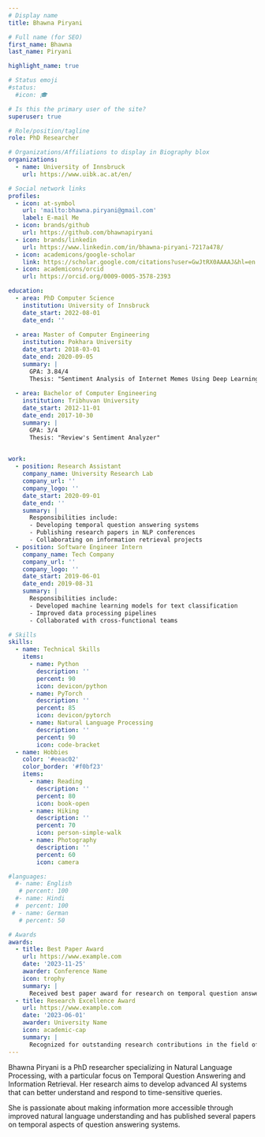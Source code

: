 ```yaml
---
# Display name
title: Bhawna Piryani

# Full name (for SEO)
first_name: Bhawna
last_name: Piryani

highlight_name: true

# Status emoji
#status:
  #icon: 🎓

# Is this the primary user of the site?
superuser: true

# Role/position/tagline
role: PhD Researcher

# Organizations/Affiliations to display in Biography blox
organizations:
  - name: University of Innsbruck
    url: https://www.uibk.ac.at/en/

# Social network links
profiles:
  - icon: at-symbol
    url: 'mailto:bhawna.piryani@gmail.com'
    label: E-mail Me
  - icon: brands/github
    url: https://github.com/bhawnapiryani
  - icon: brands/linkedin
    url: https://www.linkedin.com/in/bhawna-piryani-7217a478/
  - icon: academicons/google-scholar
    link: https://scholar.google.com/citations?user=GwJtRX0AAAAJ&hl=en
  - icon: academicons/orcid
    url: https://orcid.org/0009-0005-3578-2393

education:
  - area: PhD Computer Science
    institution: University of Innsbruck
    date_start: 2022-08-01
    date_end: ''
    
  - area: Master of Computer Engineering
    institution: Pokhara University
    date_start: 2018-03-01
    date_end: 2020-09-05
    summary: |
      GPA: 3.84/4  
      Thesis: "Sentiment Analysis of Internet Memes Using Deep Learning Approaches"
    
  - area: Bachelor of Computer Engineering
    institution: Tribhuvan University
    date_start: 2012-11-01
    date_end: 2017-10-30
    summary: |
      GPA: 3/4  
      Thesis: "Review's Sentiment Analyzer"
      

work:
  - position: Research Assistant
    company_name: University Research Lab
    company_url: ''
    company_logo: ''
    date_start: 2020-09-01
    date_end: ''
    summary: |
      Responsibilities include:
      - Developing temporal question answering systems
      - Publishing research papers in NLP conferences
      - Collaborating on information retrieval projects
  - position: Software Engineer Intern
    company_name: Tech Company
    company_url: ''
    company_logo: ''
    date_start: 2019-06-01
    date_end: 2019-08-31
    summary: |
      Responsibilities include:
      - Developed machine learning models for text classification
      - Improved data processing pipelines
      - Collaborated with cross-functional teams

# Skills
skills:
  - name: Technical Skills
    items:
      - name: Python
        description: ''
        percent: 90
        icon: devicon/python
      - name: PyTorch
        description: ''
        percent: 85
        icon: devicon/pytorch
      - name: Natural Language Processing
        description: ''
        percent: 90
        icon: code-bracket
  - name: Hobbies
    color: '#eeac02'
    color_border: '#f0bf23'
    items:
      - name: Reading
        description: ''
        percent: 80
        icon: book-open
      - name: Hiking
        description: ''
        percent: 70
        icon: person-simple-walk
      - name: Photography
        description: ''
        percent: 60
        icon: camera

#languages:
  #- name: English
   # percent: 100
  #- name: Hindi
  #  percent: 100
 # - name: German
   # percent: 50

# Awards
awards:
  - title: Best Paper Award
    url: https://www.example.com
    date: '2023-11-25'
    awarder: Conference Name
    icon: trophy
    summary: |
      Received best paper award for research on temporal question answering systems at a major NLP conference.
  - title: Research Excellence Award
    url: https://www.example.com
    date: '2023-06-01'
    awarder: University Name
    icon: academic-cap
    summary: |
      Recognized for outstanding research contributions in the field of Natural Language Processing.
---
```


Bhawna Piryani is a PhD researcher specializing in Natural Language Processing, with a particular focus on Temporal Question Answering and Information Retrieval. Her research aims to develop advanced AI systems that can better understand and respond to time-sensitive queries.

She is passionate about making information more accessible through improved natural language understanding and has published several papers on temporal aspects of question answering systems.
